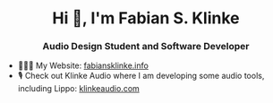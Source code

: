 <h1 align="center">Hi 👋, I'm Fabian S. Klinke</h1>
<h3 align="center">Audio Design Student and Software Developer</h3>

- 👨🏻‍💻 My Website: [fabiansklinke.info](https://fabiansklinke.info)
- 🎙 Check out Klinke Audio where I am developing some audio tools, including Lippo: [klinkeaudio.com](https://klinkeaudio.com)
